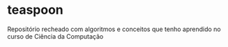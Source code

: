 # teaspoon
Repositório recheado com algoritmos e conceitos que tenho aprendido no curso de Ciência da Computação
